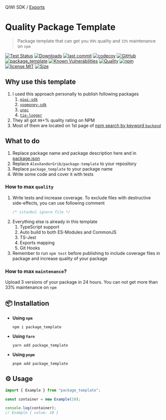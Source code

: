 QIWI SDK / [Exports](modules.md)

# Quality Package Template

> Package template that can get you `99%` quality and `33%` maintenance on `npm`

[![Test Status](https://github.com/AlexXanderGrib/package-template/actions/workflows/test.yml/badge.svg)](https://github.com/AlexXanderGrib/package-template)
[![Downloads](https://img.shields.io/npm/dt/package_template.svg)](https://npmjs.com/package/package_template)
[![last commit](https://img.shields.io/github/last-commit/AlexXanderGrib/package-template.svg)](https://github.com/AlexXanderGrib/package-template)
[![codecov](https://img.shields.io/codecov/c/github/AlexXanderGrib/package-template/main.svg)](https://codecov.io/gh/AlexXanderGrib/package-template)
[![GitHub](https://img.shields.io/github/stars/AlexXanderGrib/package-template.svg)](https://github.com/AlexXanderGrib/package-template)
[![package_template](https://snyk.io/advisor/npm-package/package_template/badge.svg)](https://snyk.io/advisor/npm-package/package_template)
[![Known Vulnerabilities](https://snyk.io/test/npm/package_template/badge.svg)](https://snyk.io/test/npm/package_template)
[![Quality](https://img.shields.io/npms-io/quality-score/package_template.svg?label=quality%20%28npms.io%29&)](https://npms.io/search?q=package_template)
[![npm](https://img.shields.io/npm/v/package_template.svg)](https://npmjs.com/package/package_template)
[![license MIT](https://img.shields.io/npm/l/package_template.svg)](https://github.com/AlexXanderGrib/package-template/blob/main/LICENSE.txt)
[![Size](https://img.shields.io/bundlephobia/minzip/package_template)](https://bundlephobia.com/package/package_template)

## Why use this template

1. I used this approach personally to publish following packages
   1. [`qiwi-sdk`](https://npmjs.com/package/qiwi-sdk)
   2. [`yoomoney-sdk`](https://npmjs.com/package/yoomoney-sdk)
   3. [`unpc`](https://npmjs.com/package/unpc)
   4. [`tie-logger`](https://npmjs.com/package/tie-logger)
2. They all got `99`+% quality rating on NPM
3. Most of them are located on 1st page of [npm search by keyword `backend`](https://www.npmjs.com/search?q=keywords:backend)

## What to do

1. Replace package name and package description here and in [package.json](./package.json)
2. Replace `AlexXanderGrib/package-template` to your repository
3. Replace `package_template` to your package name
4. Write some code and cover it with tests

### How to max `quality`

1. Write tests and increase coverage. To exclude files with destructive side-effects, you can use following comment
   ```javascript
   /* istanbul ignore file */
   ```
2. Everything else is already in this template
   1. TypeScript support
   2. Auto build to both ES-Modules and CommonJS
   3. TS-Jest
   4. Exports mapping
   5. Git Hooks
3. Remember to run `npm test` before publishing to include coverage files in package and increase quality of your package

### How to max `maintenance`?

Upload 3 versions of your package in 24 hours. You can not get more than 33% maintenance on `npm`

## 📦 Installation

- **Using `npm`**
  ```shell
  npm i package_template
  ```
- **Using `Yarn`**
  ```shell
  yarn add package_template
  ```
- **Using `pnpm`**
  ```shell
  pnpm add package_template
  ```

## ⚙️ Usage

```javascript
import { Example } from "package_template";

const container = new Example(10);

console.log(container);
// Example { value: 10 }
```
